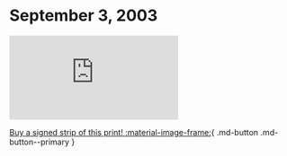 # September 3, 2003

![](https://www.achewood.com/comic.php?date=09032003)

[Buy a signed strip of this print! :material-image-frame:](https://achewood-holiday-pop-up.myshopify.com/products/strip#09032003){ .md-button .md-button--primary }
